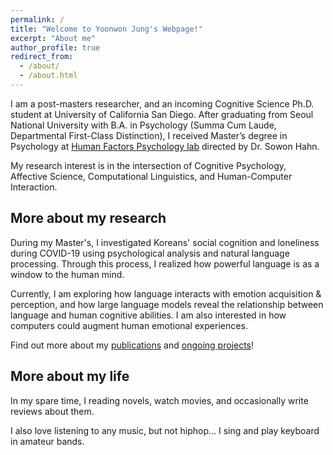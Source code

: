 ```yaml
---
permalink: /
title: "Welcome to Yoonwon Jung's Webpage!"
excerpt: "About me"
author_profile: true
redirect_from: 
  - /about/
  - /about.html
---
```


I am a post-masters researcher, and an incoming Cognitive Science Ph.D. student at University of California San Diego. After graduating from Seoul National University with B.A. in Psychology (Summa Cum Laude, Departmental First-Class Distinction), I received Master’s degree in Psychology at [Human Factors Psychology lab](http://hfpsych.snu.ac.kr) directed by Dr. Sowon Hahn.

My research interest is in the intersection of Cognitive Psychology, Affective Science, Computational Linguistics, and Human-Computer Interaction.

More about my research
------
During my Master's, I investigated Koreans' social cognition and loneliness during COVID-19 using psychological analysis and natural language processing. Through this process, I realized how powerful language is as a window to the human mind. 

Currently, I am exploring how language interacts with emotion acquisition & perception, and how large language models reveal the relationship between language and human cognitive abilities. I am also interested in how computers could augment human emotional experiences.

Find out more about my [publications](publications) and [ongoing projects](portfolio)!

More about my life
------
In my spare time, I reading novels, watch movies, and occasionally write reviews about them.

I also love listening to any music, but not hiphop... I sing and play keyboard in amateur bands.
